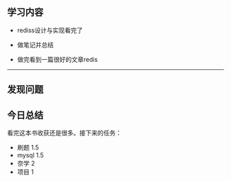 ## 学习内容

- rediss设计与实现看完了

- 做笔记并总结

- 做完看到一篇很好的文章redis

- ----------

## 发现问题



## 今日总结

看完这本书收获还是很多。接下来的任务：

- 刷题  1.5
- mysql 1.5
- 奈学  2
- 项目  1
